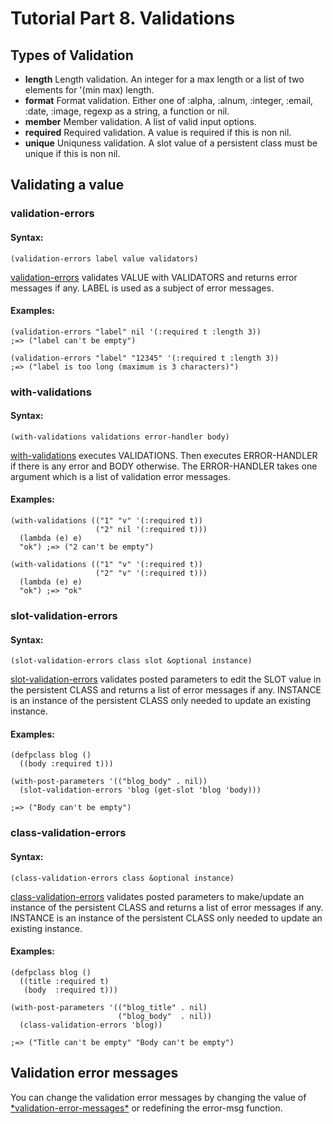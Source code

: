 Tutorial Part 8. Validations
=============================

Types of Validation
--------------------
- **length**   Length validation. An integer for a max length or a list of two elements for '(min max) length.
- **format**   Format validation. Either one of :alpha, :alnum, :integer, :email, :date, :image, regexp as a string, a function or nil.
- **member**   Member validation. A list of valid input options.
- **required** Required validation. A value is required if this is non nil.
- **unique**   Uniquness validation. A slot value of a persistent class must be unique if this is non nil.

Validating a value
-------------------
### validation-errors

#### Syntax:

    (validation-errors label value validators)

[validation-errors](http://web4r.org/en/api#validation-errors) validates VALUE with VALIDATORS and returns error messages if any.  LABEL is used as a subject of error messages.

#### Examples:

    (validation-errors "label" nil '(:required t :length 3))
    ;=> ("label can't be empty") 
    
    (validation-errors "label" "12345" '(:required t :length 3))
    ;=> ("label is too long (maximum is 3 characters)") 

### with-validations

#### Syntax:

    (with-validations validations error-handler body)

[with-validations](http://web4r.org/en/api#with-validations) executes VALIDATIONS. Then executes ERROR-HANDLER if there is any error and BODY otherwise. The ERROR-HANDLER takes one argument which is a list of validation error messages.

#### Examples:

    (with-validations (("1" "v" '(:required t))
                       ("2" nil '(:required t)))
      (lambda (e) e)
      "ok") ;=> ("2 can't be empty")

    (with-validations (("1" "v" '(:required t))
                       ("2" "v" '(:required t)))
      (lambda (e) e)
      "ok") ;=> "ok"

### slot-validation-errors

#### Syntax:

    (slot-validation-errors class slot &optional instance)

[slot-validation-errors](http://web4r.org/en/api#slot-validation-errors) validates posted parameters to edit the SLOT value in the persistent CLASS and returns a list of error messages if any. INSTANCE is an instance of the persistent CLASS only needed to update an existing instance.


#### Examples:

    (defpclass blog ()
      ((body :required t)))
    
    (with-post-parameters '(("blog_body" . nil))
      (slot-validation-errors 'blog (get-slot 'blog 'body)))
      
    ;=> ("Body can't be empty") 

### class-validation-errors

#### Syntax:

    (class-validation-errors class &optional instance)

[class-validation-errors](http://web4r.org/en/api#class-validation-errors) validates posted parameters to make/update an instance of the persistent CLASS and returns a list of error messages if any. INSTANCE is an instance of the persistent CLASS only needed to update an existing instance.

#### Examples:

    (defpclass blog ()
      ((title :required t)
       (body  :required t)))
    
    (with-post-parameters '(("blog_title" . nil)
                            ("blog_body"  . nil))
      (class-validation-errors 'blog))
    
    ;=> ("Title can't be empty" "Body can't be empty") 

Validation error messages
--------------------------
You can change the validation error messages by changing the value of [\*validation-error-messages\*](http://web4r.org/en/api#*validation-error-messages*) or redefining the error-msg function.
